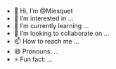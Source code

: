 - 👋 Hi, I’m @Miesquet
- 👀 I’m interested in ...
- 🌱 I’m currently learning ...
- 💞️ I’m looking to collaborate on ...
- 📫 How to reach me ...
- 😄 Pronouns: ...
- ⚡ Fun fact: ...

<!---
Miesquet/Miesquet is a ✨ special ✨ repository because its `README.md` (this file) appears on your GitHub profile.
You can click the Preview link to take a look at your changes.
--->
